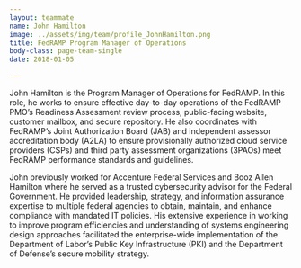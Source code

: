```yaml
---
layout: teammate
name: John Hamilton
image: ../assets/img/team/profile_JohnHamilton.png
title: FedRAMP Program Manager of Operations
body-class: page-team-single
date: 2018-01-05

---
```


John Hamilton is the Program Manager of Operations for FedRAMP. In this role, he works to ensure effective day-to-day operations of the FedRAMP PMO’s Readiness Assessment review process, public-facing website, customer mailbox, and secure repository. He also coordinates with FedRAMP’s Joint Authorization Board (JAB) and independent assessor accreditation body (A2LA) to ensure provisionally authorized cloud service providers (CSPs) and third party assessment organizations (3PAOs) meet FedRAMP performance standards and guidelines.

John previously worked for Accenture Federal Services and Booz Allen Hamilton where he served as a trusted cybersecurity advisor for the Federal Government. He provided leadership, strategy, and information assurance expertise to multiple federal agencies to obtain, maintain, and enhance compliance with mandated IT policies. His extensive experience in working to improve program efficiencies and understanding of systems engineering design approaches facilitated the enterprise-wide implementation of the Department of Labor’s Public Key Infrastructure (PKI) and the Department of Defense’s secure mobility strategy.

